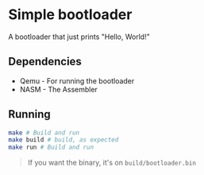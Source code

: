 # Simple bootloader
A bootloader that just prints "Hello, World!"

## Dependencies
 - Qemu - For running the bootloader
 - NASM - The Assembler
 
## Running
```sh
make # Build and run
make build # build, as expected
make run # Build and run
```

> If you want the binary, it's on `build/bootloader.bin`
